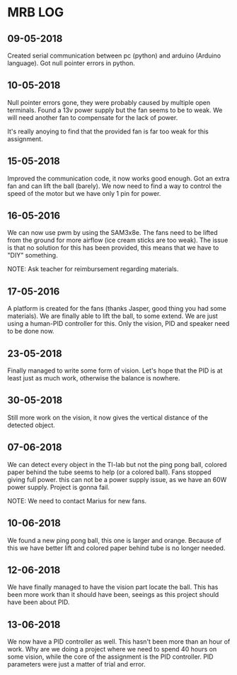 # MRB LOG

## 09-05-2018
Created serial communication between pc (python) and arduino (Arduino language).
Got null pointer errors in python.

## 10-05-2018
Null pointer errors gone, they were probably caused by multiple open terminals.
Found a 13v power supply but the fan seems to be to weak.
We will need another fan to compensate for the lack of power.

It's really anoying to find that the provided fan is far too weak for this assignment.

## 15-05-2018
Improved the communication code, it now works good enough.
Got an extra fan and can lift the ball (barely).
We now need to find a way to control the speed of the motor but we have only 1 pin for power.

## 16-05-2016
We can now use pwm by using the SAM3x8e.
The fans need to be lifted from the ground for more airflow (ice cream sticks are too weak). 
The issue is that no solution for this has been provided, this means that we have to "DIY" something.

NOTE: Ask teacher for reimbursement regarding materials.

## 17-05-2016
A platform is created for the fans (thanks Jasper, good thing you had some materials).
We are finally able to lift the ball, to some extend. We are just using a human-PID controller for this.
Only the vision, PID and speaker need to be done now.

## 23-05-2018
Finally managed to write some form of vision.
Let's hope that the PID is at least just as much work, otherwise the balance is nowhere.

## 30-05-2018
Still more work on the vision, it now gives the vertical distance of the detected object.

## 07-06-2018
We can detect every object in the TI-lab but not the ping pong ball, colored paper behind the tube seems to help (or a colored ball).
Fans stopped giving full power. this can not be a power supply issue, as we have an 60W power supply.
Project is gonna fail.

NOTE: We need to contact Marius for new fans.

## 10-06-2018
We found a new ping pong ball, this one is larger and orange. Because of this we have better lift and colored paper behind tube is no longer needed.

## 12-06-2018
We have finally managed to have the vision part locate the ball.
This has been more work than it should have been, seeings as this project should have been about PID.

## 13-06-2018
We now have a PID controller as well.
This hasn't been more than an hour of work.
Why are we doing a project where we need to spend 40 hours on some vision, while the core of the assignment is the PID controller.
PID parameters were just a matter of trial and error.
